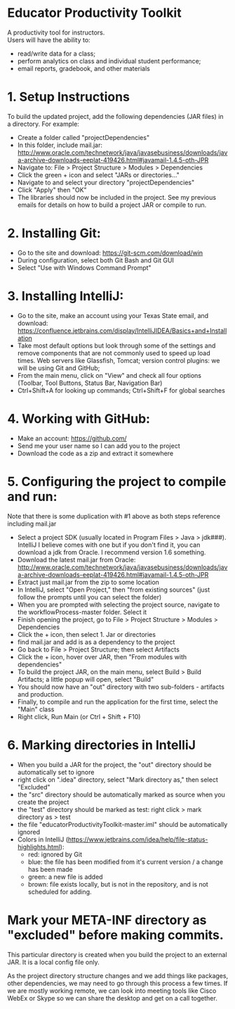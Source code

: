 # Educator Productivity Toolkit

A productivity tool for instructors.     
Users will have the ability to:
 - read/write data for a class;
 - perform analytics on class and individual student performance;
 - email reports, gradebook, and other materials
 
# 1. Setup Instructions

To build the updated project, add the following dependencies (JAR files) in a directory. For example:
 - Create a folder called "projectDependencies"
 - In this folder, include mail.jar: 
   http://www.oracle.com/technetwork/java/javasebusiness/downloads/java-archive-downloads-eeplat-419426.html#javamail-1.4.5-oth-JPR
 - Navigate to: File > Project Structure > Modules > Dependencies
 - Click the green + icon and select "JARs or directories..."
 - Navigate to and select your directory "projectDependencies"
 - Click "Apply" then "OK"
 - The libraries should now be included in the project. See my previous emails for details on how to build a project JAR or     compile to run. 

# 2. Installing Git: 
- Go to the site and download: https://git-scm.com/download/win
- During configuration, select both Git Bash and Git GUI
- Select "Use with Windows Command Prompt"

# 3. Installing IntelliJ:
- Go to the site, make an account using your Texas State email, and download:
https://confluence.jetbrains.com/display/IntelliJIDEA/Basics+and+Installation
- Take most default options but look through some of the settings and remove components that are not commonly used to speed up load times. Web servers like Glassfish, Tomcat; version control plugins: we will be using Git and GitHub;
- From the main menu, click on "View" and check all four options (Toolbar, Tool Buttons, Status Bar, Navigation Bar)
- Ctrl+Shift+A for looking up commands; Ctrl+Shift+F for global searches

# 4. Working with GitHub:
- Make an account: https://github.com/
- Send me your user name so I can add you to the project
- Download the code as a zip and extract it somewhere

# 5. Configuring the project to compile and run:
Note that there is some duplication with #1 above as both steps reference including mail.jar

- Select a project SDK (usually located in Program Files > Java > jdk###). IntelliJ I believe comes with one but if you don't find it, you can download a jdk from Oracle. I recommend version 1.6 something. 
- Download the latest mail.jar from Oracle: 
http://www.oracle.com/technetwork/java/javasebusiness/downloads/java-archive-downloads-eeplat-419426.html#javamail-1.4.5-oth-JPR
- Extract just mail.jar from the zip to some location
- In IntelliJ, select "Open Project," then "from existing sources" (just follow the prompts until you can select the folder)
- When you are prompted with selecting the project source, navigate to the workflowProcess-master folder. Select it
- Finish opening the project, go to File > Project Structure > Modules > Dependencies
- Click the + icon, then select 1. Jar or directories
- find mail.jar and add is as a dependency to the project
- Go back to File > Project Structure; then select Artifacts
- Click the + icon, hover over JAR, then "From modules with dependencies"
- To build the project JAR, on the main menu, select Build > Build Artifacts; a little popup will open, select "Build"
- You should now have an "out" directory with two sub-folders - artifacts and production. 
- Finally, to compile and run the application for the first time, select the "Main" class
- Right click, Run Main (or Ctrl + Shift + F10)

# 6. Marking directories in IntelliJ
- When you build a JAR for the project, the "out" directory should be automatically set to ignore
- right click on ".idea" directory, select "Mark directory as," then select "Excluded"
- the "src" directory should be automatically marked as source when you create the project
- the "test" directory should be marked as test: right click > mark directory as > test
- the file "educatorProductivityToolkit-master.iml" should be automatically ignored
- Colors in IntelliJ (https://www.jetbrains.com/idea/help/file-status-highlights.html):
    - red: ignored by Git
    - blue: the file has been modified from it's current version / a change has been made
    - green: a new file is added
    - brown: file exists locally, but is not in the repository, and is not scheduled for adding. 

# Mark your META-INF directory as "excluded" before making commits. 
This particular directory is created when you build the project to an external JAR. It is a local config file only. 

As the project directory structure changes and we add things like packages, other dependencies, we may need to go through this process a few times.
If we are mostly working remote, we can look into meeting tools like Cisco WebEx or Skype so we can share the desktop and get on a call together.
